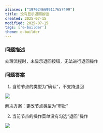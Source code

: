 ```yaml
---
aliases: ["1970246699117657499"]
title: 没有显示退回按钮
created: 2025-07-15
modified: 2025-07-15
tags: ['e-builder']
theme: e-builder
---
```


### 问题描述

处理流程时，未显示退回按钮，无法进行退回操作

### 问题答案

1. 当前节点的类型为“确认”，不支持退回

![](https://myhelpdoc.oss-cn-heyuan.aliyuncs.com/mdimages/d1d5baa935897d2380dfaf396043d557.jpg)

解决方案：更改节点类型为“审批”

2. 当前节点的操作菜单没有勾选“退回”操作

![](https://myhelpdoc.oss-cn-heyuan.aliyuncs.com/mdimages/b2eb26d0a27520d8a3be1a8962126371.jpg)

